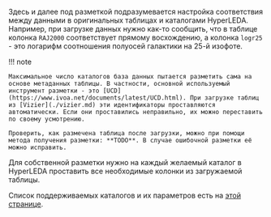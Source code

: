 Здесь и далее под разметкой подразумевается настройка соответствия между данными в оригинальных таблицах и каталогами HyperLEDA. Например, при загрузке данных нужно как-то сообщить, что в таблице колонка `RAJ2000` соответствует прямому восхождению, а колонка `logr25` - это логарифм соотношения полуосей галактики на 25-й изофоте.

!!! note
    
    Максимальное число каталогов база данных пытается разметить сама на основе метаданных таблицы. В частности, основной используемый инструмент разметки - это [UCD](https://www.ivoa.net/documents/latest/UCD.html). При загрузке таблиц из [Vizier](./vizier.md) эти идентификаторы проставляются автоматически. Если они проставились неправильно, их можно переставить по своему усмотрению.

    Проверить, как размечена таблица после загрузки, можно при помощи метода получения разметки: **TODO**. В случае ошибочной разметки её можно исправить.

Для собственной разметки нужно на каждый желаемый каталог в HyperLEDA проставить все необходимые колонки из загружаемой таблицы. 

Список поддерживаемых каталогов и их параметров есть на [этой странице](./catalogs.md).

